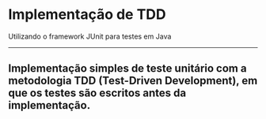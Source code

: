 # Implementação de TDD

Utilizando o framework JUnit para testes em Java

---
Implementação simples de teste unitário com a metodologia TDD (Test-Driven Development), em que os testes são escritos antes da implementação.
---
